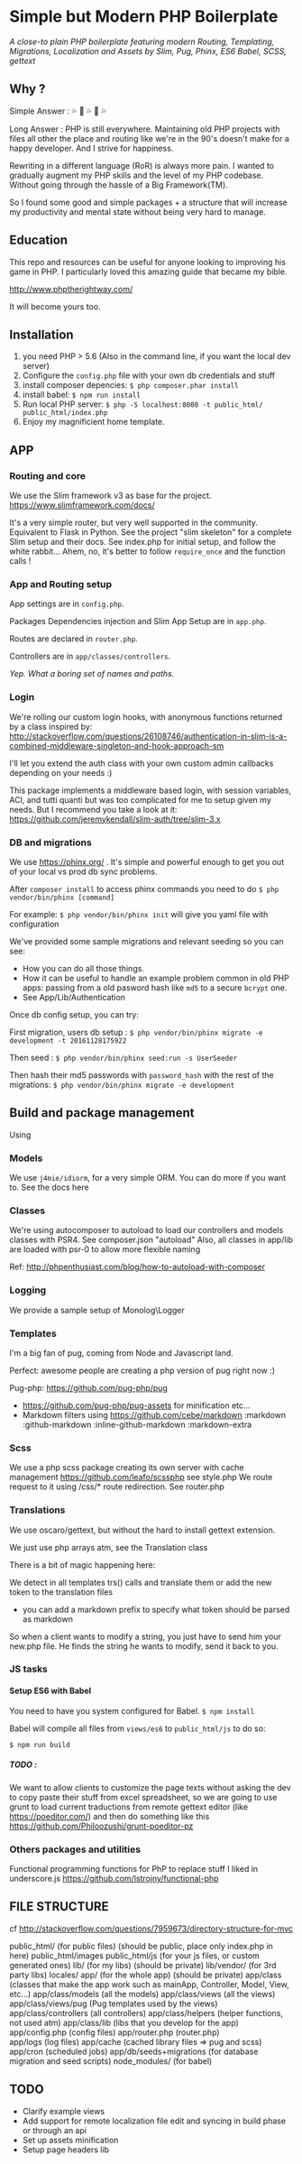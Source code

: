 # Simple but Modern PHP Boilerplate

*A close-to plain PHP boilerplate featuring modern Routing, Templating, Migrations, Localization and Assets by Slim, Pug, Phinx, ES6 Babel, SCSS, gettext*

## Why ?

Simple Answer : :sweat_drops: :dash: :sweat_drops: :dash: :sweat_drops: 

Long Answer : PHP is still everywhere. Maintaining old PHP projects with files all other the place and routing like we're in the 90's doesn't make for a happy developer. And I strive for happiness.

Rewriting in a different language (RoR) is always more pain. I wanted to gradually augment my PHP skills and the level of my PHP codebase. Without going through the hassle of a Big Framework(TM).

So I found some good and simple packages + a structure that will increase my productivity and mental state without being very hard to manage.

## Education

This repo and resources can be useful for anyone looking to improving his game in PHP. I particularly loved this amazing guide that became my bible. 

http://www.phptherightway.com/

It will become yours too.


## Installation

1. you need PHP > 5.6 (Also in the command line, if you want the local dev server)
2. Configure the `config.php` file with your own db credentials and stuff
3. install composer depencies: `$ php composer.phar install`
4. install babel: `$ npm run install`
5. Run local PHP server: `$ php -S localhost:8000 -t public_html/ public_html/index.php`
6. Enjoy my magnificient home template.

## APP

### Routing and core

We use the Slim framework v3 as base for the project. https://www.slimframework.com/docs/

It's a very simple router, but very well supported in the community. Equivalent to Flask in Python.
See the project "slim skeleton" for a complete Slim setup and their docs.
See index.php for initial setup, and follow the white rabbit... Ahem, no, it's better to follow `require_once` and the function calls !

### App and Routing setup

App settings are in `config.php`.

Packages Dependencies injection and Slim App Setup are in `app.php`.

Routes are declared in `router.php`.

Controllers are in `app/classes/controllers`.

*Yep. What a boring set of names and paths.*

### Login

We're rolling our custom login hooks, with anonymous functions returned by a class inspired by:
http://stackoverflow.com/questions/26108746/authentication-in-slim-is-a-combined-middleware-singleton-and-hook-approach-sm

I'll let you extend the auth class with your own custom admin callbacks depending on your needs :)

This package implements a middleware based login, with session variables, ACl, and tutti quanti but was too complicated for me to setup given my needs. But I recommend you take a look at it:
https://github.com/jeremykendall/slim-auth/tree/slim-3.x

### DB and migrations

We use https://phinx.org/ . It's simple and powerful enough to get you out of your local vs prod db sync problems.

After `composer install` to access phinx commands you need to do `$ php vendor/bin/phinx [command]`

For example:
`$ php vendor/bin/phinx init` will give you yaml file with configuration

We've provided some sample migrations and relevant seeding so you can see:

- How you can do all those things.
- How it can be useful to handle an example problem common in old PHP apps: passing from a old pasword hash like `md5` to a secure `bcrypt` one.
- See App/Lib/Authentication

Once db config setup, you can try:

First migration, users db setup :
`$ php vendor/bin/phinx migrate -e development -t 20161128175922`

Then seed :
`$ php vendor/bin/phinx seed:run -s UserSeeder`

Then hash their md5 passwords with `password_hash` with the rest of the migrations:
`$ php vendor/bin/phinx migrate -e development `



## Build and package management

Using

### Models

We use `j4mie/idiorm`, for a very simple ORM. You can do more if you want to. See the docs here

### Classes

We're using autocomposer to autoload
to load our controllers and models classes with PSR4. See composer.json "autoload"
Also, all classes in app/lib are loaded with psr-0 to allow more flexible naming

Ref: http://phpenthusiast.com/blog/how-to-autoload-with-composer

### Logging

We provide a sample setup of Monolog\Logger

### Templates

I'm a big fan of pug, coming from Node and Javascript land.

Perfect: awesome people are creating a php version of pug right now :)

Pug-php: https://github.com/pug-php/pug
+ https://github.com/pug-php/pug-assets for minification etc...
+ Markdown filters using https://github.com/cebe/markdown
:markdown
:github-markdown
:inline-github-markdown
:markdown-extra

### Scss

We use a php scss package creating its own server with cache
management https://github.com/leafo/scssphp
see style.php
We route request to it using /css/* route redirection. See router.php

### Translations

We use oscaro/gettext, but without the hard to install gettext extension. 

We just use php arrays atm, see the Translation class

There is a bit of magic happening here:

We detect in all templates trs() calls and translate them
or add the new token to the translation files
+ you can add a markdown prefix to specify what token should be parsed as markdown

So when a client wants to modify a string, you just have to send him your new.php file. He finds the string he wants to modify, send it back to you.


### JS tasks

#### Setup ES6 with Babel

You need to have you system configured for Babel.
`$ npm install`

Babel will compile all files from `views/es6` to `public_html/js` to do so:

`$ npm run build`

##### *TODO :*

We want to allow clients to customize the page texts without
asking the dev to copy paste their stuff from excel spreadsheet, so we are going to use grunt to load current traductions from
remote gettext editor (like https://poeditor.com/) and then do something like this https://github.com/Philoozushi/grunt-poeditor-pz


### Others packages and utilities

Functional programming functions for PhP to replace stuff I liked in underscore.js
https://github.com/lstrojny/functional-php

## FILE STRUCTURE

cf http://stackoverflow.com/questions/7959673/directory-structure-for-mvc

public_html/              (for public files) (should be public, place only index.php in here)
public_html/images
public_html/js            (for your js files, or custom generated ones)
lib/                      (for my libs)  (should be private)
lib/vendor/               (for 3rd party libs)
locales/
app/              (for the whole app) (should be private)
app/class         (classes that make the app work such as mainApp, Controller, Model, View, etc...)
app/class/models   (all the models)
app/class/views   (all the views)
app/class/views/pug (Pug templates used by the views)
app/class/controllers (all controllers)
app/class/helpers  (helper functions, not used atm)
app/class/lib     (libs that you develop for the app)
app/config.php    (config files)
app/router.php    (router.php)   
app/logs           (log files)
app/cache          (cached library files => pug and scss)
app/cron          (scheduled jobs)
app/db/seeds+migrations  (for database migration and seed scripts)
node_modules/ (for babel)

## TODO

- Clarify example views
- Add support for remote localization file edit and syncing in build phase or through an api
- Set up assets minification
- Setup page headers lib
